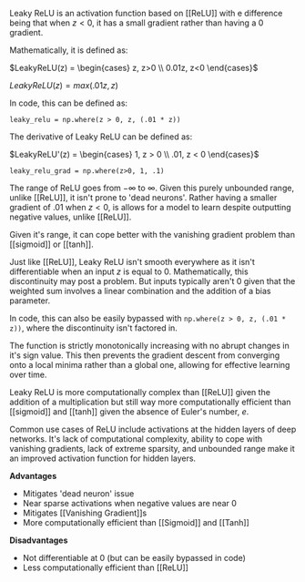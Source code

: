 Leaky ReLU is an activation function based on [[ReLU]] with e difference being that when $z < 0$, it has a small gradient rather than having a $0$ gradient.

Mathematically, it is defined as:

$LeakyReLU(z) = \begin{cases} z, z>0 \\ 0.01z, z<0 \end{cases}$

$LeakyReLU(z) = max(.01z, z)$

In code, this can be defined as:

```
leaky_relu = np.where(z > 0, z, (.01 * z))
```

The derivative of Leaky ReLU can be defined as:

$LeakyReLU'(z) = \begin{cases} 1, z > 0 \\ .01, z < 0 \end{cases}$

```
leaky_relu_grad = np.where(z>0, 1, .1)
```

The range of ReLU goes from $-\infty$ to $\infty$. Given this purely unbounded range, unlike [[ReLU]], it isn't prone to 'dead neurons'. Rather having a smaller gradient of .01 when $z < 0$, is allows for a model to learn despite outputting negative values, unlike [[ReLU]].

Given it's range, it can cope better with the vanishing gradient problem than [[sigmoid]] or [[tanh]].

Just like [[ReLU]], Leaky ReLU isn't smooth everywhere as it isn't differentiable when an input $z$ is equal to $0$. Mathematically, this discontinuity may post a problem. But inputs typically aren't $0$ given that the weighted sum involves a linear combination and the addition of a bias parameter. 

In code, this can also be easily bypassed with `np.where(z > 0, z, (.01 * z))`, where the discontinuity isn't factored in.

The function is strictly monotonically increasing with no abrupt changes in it's sign value. This then prevents the gradient descent from converging onto a local minima rather than a global one, allowing for effective learning over time.

Leaky ReLU is more computationally complex than [[ReLU]] given the addition of a multiplication but still way more computationally efficient than [[sigmoid]] and [[tanh]] given the absence of Euler's number, $e$.

Common use cases of ReLU include activations at the hidden layers of deep networks. It's lack of computational complexity, ability to cope with vanishing gradients, lack of extreme sparsity, and unbounded range make it an improved activation function for hidden layers.

**Advantages**
- Mitigates 'dead neuron' issue
- Near sparse activations when negative values are near $0$
- Mitigates [[Vanishing Gradient]]s
- More computationally efficient than [[Sigmoid]] and [[Tanh]]

**Disadvantages**
- Not differentiable at $0$ (but can be easily bypassed in code)
- Less computationally efficient than [[ReLU]]